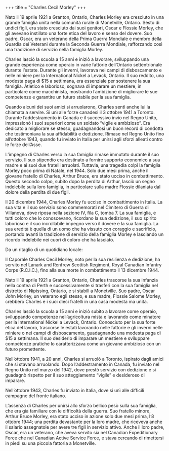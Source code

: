 +++
title = "Charles Cecil Morley"
+++


Nato il 19 aprile 1921 a Granton, Ontario, Charles Morley era cresciuto in una grande famiglia unita nella comunità rurale di Monetville, Ontario. Sesto di undici figli, era stato cresciuto dai suoi genitori, Oscar e Flossie Morley, che gli avevano instillato una forte etica del lavoro e senso del dovere. Suo padre, Oscar, era un veterano della Prima Guerra Mondiale e membro della Guardia dei Veterani durante la Seconda Guerra Mondiale, rafforzando così una tradizione di servizio nella famiglia Morley.

Charles lasciò la scuola a 15 anni e iniziò a lavorare, sviluppando una grande esperienza come operaio in varie fattorie dell’Ontario settentrionale durante l’estate. Durante gli inverni, lavorava nei campi di disboscamento e nelle miniere per la International Nickel a Levack, Ontario. Il suo reddito, una modesta paga di $15 a settimana, era essenziale per sostenere la sua famiglia. Atletico e laborioso, sognava di imparare un mestiere, in particolare come macchinista, mostrando l’ambizione di migliorare le sue competenze e garantire un futuro stabile per la sua famiglia.

Quando alcuni dei suoi amici si arruolarono, Charles sentì anche lui la chiamata a servire. Si unì alle forze canadesi il 3 ottobre 1941 a Toronto. Durante l’addestramento in Canada e il successivo invio nel Regno Unito, impressionò i suoi superiori come un soldato “vigile e ambizioso”. Era dedicato a migliorare se stesso, guadagnandosi un buon record di condotta che testimoniava la sua affidabilità e dedizione. Rimase nel Regno Unito fino all’ottobre 1943, quando fu inviato in Italia per unirsi agli sforzi alleati contro le forze dell’Asse.

L’impegno di Charles verso la sua famiglia rimase immutato durante il suo servizio. Il suo stipendio era destinato a fornire supporto economico a sua madre e ai suoi due fratelli arruolati. 
Tuttavia, una tragedia colpì la famiglia Morley poco prima di Natale, nel 1944. Solo due mesi prima, anche il giovane fratello di Charles, Arthur Bruce, era stato ucciso in combattimento. Questo secondo colpo, subito dopo la perdita di Arthur, lasciò un segno indelebile sulla loro famiglia, in particolare sulla madre Flossie dilaniata dal dolore della perdita di due figli.

Il 20 dicembre 1944, Charles Morley fu ucciso in combattimento in Italia. La sua vita e il suo servizio sono commemorati nel Cimitero di Guerra di Villanova, dove riposa nella sezione IV, fila C, tomba 7. 
La sua famiglia, e tutti coloro che lo conoscevano, ricordano la sua dedizione, il suo spirito laborioso e il suo incrollabile impegno verso il dovere e la sua famiglia. La sua eredità è quella di un uomo che ha vissuto con coraggio e sacrificio, portando avanti la tradizione di servizio della famiglia Morley e lasciando un ricordo indelebile nei cuori di coloro che ha lasciato.


Da un ritaglio di un quotidiano locale:

Il Caporale Charles Cecil Morley, noto per la sua resilienza e dedizione, ha servito nel Lanark and Renfrew Scottish Regiment, Royal Canadian Infantry Corps (R.C.I.C.), fino alla sua morte in combattimento il 13 dicembre 1944.

Nato il 19 aprile 1921 a Granton, Ontario, Charles trascorse la sua infanzia nella contea di Perth e successivamente si trasferì con la sua famiglia nel distretto di Nipissing, Ontario, e si stabilì a Monetville. Suo padre, Oscar John Morley, un veterano egli stesso, e sua madre, Flossie Salome Morley, crebbero Charles e i suoi dieci fratelli in una casa modesta ma unita.

Charles lasciò la scuola a 15 anni e iniziò subito a lavorare come operaio, sviluppando competenze nell’agricoltura mista e lavorando come minatore per la International Nickel a Levack, Ontario. Conosciuto per la sua forte etica del lavoro, trascorse le estati lavorando nelle fattorie e gli inverni nelle miniere o nei campi di disboscamento, guadagnando una modesta paga di $15 a settimana. Il suo desiderio di imparare un mestiere e sviluppare competenze pratiche lo caratterizzava come un giovane ambizioso con un futuro promettente.

Nell’ottobre 1941, a 20 anni, Charles si arruolò a Toronto, ispirato dagli amici che si stavano arruolando. Dopo l’addestramento in Canada, fu inviato nel Regno Unito nel marzo del 1942, dove prestò servizio con dedizione e si guadagnò rispetto per il suo atteggiamento “vigile” e desideroso di imparare.

Nell’ottobre 1943, Charles fu inviato in Italia, dove si unì alle difficili campagne del fronte italiano.

L’assenza di Charles per unirsi allo sforzo bellico pesò sulla sua famiglia, che era già familiare con le difficoltà della guerra. Suo fratello minore, Arthur Bruce Morley, era stato ucciso in azione solo due mesi prima, l’8 ottobre 1944; una perdita devastante per la loro madre, che riceveva anche il salario assegnatole per avere tre figli in servizio attivo. Anche il loro padre, Oscar, era un veterano, che aveva servito sia nel Canadian Expeditionary Force che nel Canadian Active Service Force, e stava cercando di rimettersi in piedi su una piccola fattoria a Monetville.


